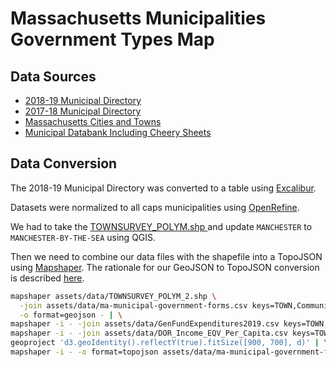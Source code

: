 # Massachusetts Municipalities Government Types Map

## Data Sources
* [2018-19 Municipal Directory](https://www.mma.org/wp-content/uploads/2017/12/muni_forms_of_gov2018.pdf)
* [2017-18 Municipal Directory](https://www.mma.org/wp-content/uploads/2018/07/muni_forms_of_gov_2017.pdf)
* [Massachusetts Cities and Towns](https://www.sec.state.ma.us/cis/cispdf/City_Town_Map.pdf)
* [Municipal Databank Including Cheery Sheets](https://www.mass.gov/municipal-databank-data-analytics-including-cherry-sheets)

## Data Conversion
The 2018-19 Municipal Directory was converted to a table using [Excalibur](https://github.com/camelot-dev/excalibur).

Datasets were normalized to all caps municipalities using [OpenRefine](https://openrefine.org).

We had to take the [TOWNSURVEY_POLYM.shp ](https://docs.digital.mass.gov/dataset/massgis-data-community-boundaries-towns-survey-points) and update `MANCHESTER` to `MANCHESTER-BY-THE-SEA` using QGIS.


Then we need to combine our data files with the shapefile into a TopoJSON using [Mapshaper](https://github.com/mbloch/mapshaper). The rationale for our GeoJSON to TopoJSON conversion is described [here](https://github.com/MAPC/infrastructure/blob/master/docs/D3%20Map%20Setup.md).
```sh
mapshaper assets/data/TOWNSURVEY_POLYM_2.shp \
  -join assets/data/ma-municipal-government-forms.csv keys=TOWN,Community string-fields='Home Rule 43B Adoption Year' \
  -o format=geojson - | \
mapshaper -i - -join assets/data/GenFundExpenditures2019.csv keys=TOWN,Municipality -o format=geojson - | \
mapshaper -i - -join assets/data/DOR_Income_EQV_Per_Capita.csv keys=TOWN,Municipality -o format=geojson - | \
geoproject 'd3.geoIdentity().reflectY(true).fitSize([900, 700], d)' | \
mapshaper -i - -o format=topojson assets/data/ma-municipal-government-forms-and-finances.json
```
